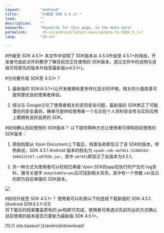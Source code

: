 ```yaml
---
layout:         "android"
title:          "升級至 SDK 4.5.1+ "
lead:           ""
description:    ""
keywords:       "Keywords for this page, in the meta data"
permalink:       zh-cn/android/latest-news/update-to-SDK4_5_1+/
lang:           "zh-cn"

---
```

#升級至 SDK 4.5.1+
本文件中说明了 SDK版本从 4.5.0升级至 4.5.1+的缘由，开发者可由此文件的教学了解目前您正在使用的 SDK版本。透过文件中的说明与连结可将原先的版本升级至最新版(v4.5.1+)。

#为何要升级 SDK至 4.5.1+？

1. 最新版的 SDK(4.5.1+)让开发者拥有更多样化显示的环境，相关的介面改善可提供更优良的使用者体验。

2. 经过与 Google讨论了使用者相关的资讯安全问题，最新版的 SDK修正了可能潜在的安全漏洞，确保可提供给使用者一个无论在个人资料安全性与实际应用上都拥有良好品质的 SDK。

#如何确认目前使用的 SDK版本？
以下提供两种方式让使用者可得知目前使用的 SDK版本：

1. 原始档案从 Vpon Document上下载后，档案名称即显示了该 SDK的版本。举例来说，SDK 4.5.1 Android 版本的档名为 `vpadn-sdk-obf451-31406102-1604131557-ca97036.jar`，其中 `obf451`即显示了此版本为4.5.1。

2. 另一种方式为使用者可以检视已串接 Vpon SDK的app在执行时产生的 log资料，搜寻关键字 `doGetSdkParams`后可找到相关资讯，其中有一个参数 `sdk`显示的即为目前串接的 SDK版本。
<img src="{{site.imgurl}}/Update to 4_5_1.png" >

#如何升级至 SDK 4.5.1+？
使用者可以利用以下的连结下载新版的 SDK 4.5.1:
[Android SDK4.5.1+][1] <br>
将下载后的档案覆盖原有的.jar档即可完成，使用者可再透过先前列出的方式确认目前使用的版本是否已更新为最新版 SDK 4.5.1+。


[1]:{{ site.baseurl }}/android/download/
